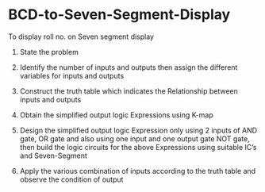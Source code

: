# BCD-to-Seven-Segment-Display
To display roll no. on Seven segment display

1) State the problem
2) Identify the number of inputs and
outputs then assign the different
variables for inputs and outputs

3) Construct the truth table which
indicates the Relationship between
inputs and outputs
4) Obtain the simplified output logic
Expressions using K-map
5) Design the simplified output logic
Expression only using 2 inputs of AND
gate, OR gate and also using one input
and one output gate NOT gate, then
build the logic circuits for the above
Expressions using suitable IC’s and
Seven-Segment
6) Apply the various combination of
inputs according to the truth table and
observe the condition of output
